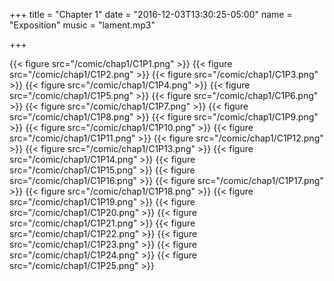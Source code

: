+++
title = "Chapter 1"
date = "2016-12-03T13:30:25-05:00"
name = "Exposition"
music = "lament.mp3"

+++

{{< figure src="/comic/chap1/C1P1.png" >}}
{{< figure src="/comic/chap1/C1P2.png" >}}
{{< figure src="/comic/chap1/C1P3.png" >}}
{{< figure src="/comic/chap1/C1P4.png" >}}
{{< figure src="/comic/chap1/C1P5.png" >}}
{{< figure src="/comic/chap1/C1P6.png" >}}
{{< figure src="/comic/chap1/C1P7.png" >}}
{{< figure src="/comic/chap1/C1P8.png" >}}
{{< figure src="/comic/chap1/C1P9.png" >}}
{{< figure src="/comic/chap1/C1P10.png" >}}
{{< figure src="/comic/chap1/C1P11.png" >}}
{{< figure src="/comic/chap1/C1P12.png" >}}
{{< figure src="/comic/chap1/C1P13.png" >}}
{{< figure src="/comic/chap1/C1P14.png" >}}
{{< figure src="/comic/chap1/C1P15.png" >}}
{{< figure src="/comic/chap1/C1P16.png" >}}
{{< figure src="/comic/chap1/C1P17.png" >}}
{{< figure src="/comic/chap1/C1P18.png" >}}
{{< figure src="/comic/chap1/C1P19.png" >}}
{{< figure src="/comic/chap1/C1P20.png" >}}
{{< figure src="/comic/chap1/C1P21.png" >}}
{{< figure src="/comic/chap1/C1P22.png" >}}
{{< figure src="/comic/chap1/C1P23.png" >}}
{{< figure src="/comic/chap1/C1P24.png" >}}
{{< figure src="/comic/chap1/C1P25.png" >}}
